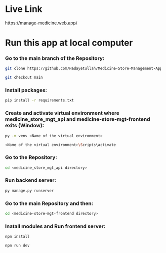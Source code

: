# Live Link

https://manage-medicine.web.app/

# Run this app at local computer

### Go to the main branch of the Repository:

```bash
git clone https://github.com/Hadayetullah/Medicine-Store-Management-App.git
```

```bash
git checkout main
```

### Install packages:

```bash
pip install -r requirements.txt
```

### Create and activate virtual environment where medicine_store_mgt_api and medicine-store-mgt-frontend exits (Window):

```bash
py -m venv <Name of the virtual environment>
```

```bash
<Name of the virtual environment>\Scripts\activate
```

### Go to the Repository:

```bash
cd <medicine_store_mgt_api directory>
```

### Run backend server:

```bash
py manage.py runserver
```

### Go to the main Repository and then:

```bash
cd <medicine-store-mgt-frontend directory>
```

### Inatall modules and Run frontend server:

```bash
npm install
```

```bash
npm run dev
```
